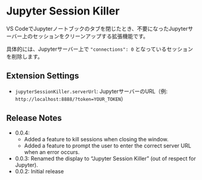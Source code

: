# Jupyter Session Killer

VS CodeでJupyterノートブックのタブを閉じたとき、不要になったJupyterサーバー上のセッションをクリーンアップする拡張機能です。

具体的には、Jupyterサーバー上で `"connections": 0` となっているセッションを削除します。

## Extension Settings

- `jupyterSessionKiller.serverUrl`: JupyterサーバーのURL（例: `http://localhost:8888/?token=YOUR_TOKEN`）

## Release Notes

- 0.0.4: 
  - Added a feature to kill sessions when closing the window.
  - Added a feature to prompt the user to enter the correct server URL when an error occurs.
- 0.0.3: Renamed the display to “Jupyter Session Killer” (out of respect for Jupyter).
- 0.0.2: Initial release
